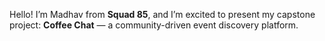 Hello! I’m Madhav from **Squad 85**, and I’m excited to present my capstone project: **Coffee Chat** — a community-driven event discovery platform.
